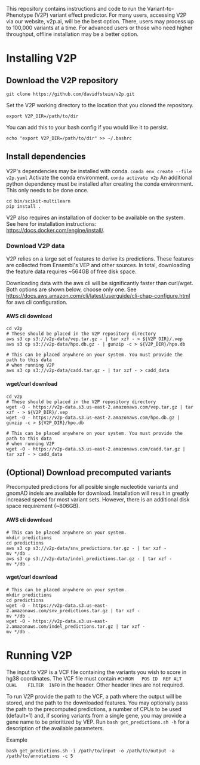 This repository contains instructions and code to run the Variant-to-Phenotype (V2P) variant effect predictor. For many users, accessing V2P 
via our website, v2p.ai, will be the best option. There, users may process up to 100,000 variants at a time. For advanced users or those who need 
higher throughput, offline installation may be a better option.

# Installing V2P

## Download the V2P repository

```
git clone https://github.com/davidfstein/v2p.git
```
Set the V2P working directory to the location that you cloned the repository.
```
export V2P_DIR=/path/to/dir
```
You can add this to your bash config if you would like it to persist.
```
echo "export V2P_DIR=/path/to/dir" >> ~/.bashrc
```

## Install dependencies

V2P's dependencies may be installed with conda. 
```conda env create --file v2p.yaml```
Activate the conda environment.
```conda activate v2p```
An additional python dependency must be installed after creating the conda environment.
This only needs to be done once. 
```
cd bin/scikit-multilearn
pip install .
```
V2P also requires an installation of docker to be available on the system. See here for installation instructions: https://docs.docker.com/engine/install/.

### Download V2P data

V2P relies on a large set of features to derive its predictions. These features are collected from Ensembl's VEP and other sources.
In total, downloading the feature data requires ~564GB of free disk space. 

Downloading data with the aws cli will be significantly faster than curl/wget. Both options are shown below, choose only one.
See https://docs.aws.amazon.com/cli/latest/userguide/cli-chap-configure.html for aws cli configuration.

#### AWS cli download
```
cd v2p
# These should be placed in the V2P repository directory
aws s3 cp s3://v2p-data/vep.tar.gz - | tar xzf - > ${V2P_DIR}/.vep
aws s3 cp s3://v2p-data/hpo.db.gz - | gunzip -c > ${V2P_DIR}/hpo.db

# This can be placed anywhere on your system. You must provide the path to this data
# when running V2P
aws s3 cp s3://v2p-data/cadd.tar.gz - | tar xzf - > cadd_data
```

#### wget/curl download
```
cd v2p
# These should be placed in the V2P repository directory
wget -O - https://v2p-data.s3.us-east-2.amazonaws.com/vep.tar.gz | tar xzf - > ${V2P_DIR}/.vep
wget -O - https://v2p-data.s3.us-east-2.amazonaws.com/hpo.db.gz | gunzip -c > ${V2P_DIR}/hpo.db

# This can be placed anywhere on your system. You must provide the path to this data
# when running V2P
wget -O - https://v2p-data.s3.us-east-2.amazonaws.com/cadd.tar.gz | tar xzf - > cadd_data
```

## (Optional) Download precomputed variants

Precomputed predictions for all posible single nucleotide variants and gnomAD indels are available for download. 
Installation will result in greatly increased speed for most variant sets. However, there is an additional 
disk space requirement (~806GB).

#### AWS cli download
```
# This can be placed anywhere on your system.
mkdir predictions
cd predictions 
aws s3 cp s3://v2p-data/snv_predictions.tar.gz - | tar xzf -
mv */db .
aws s3 cp s3://v2p-data/indel_predictions.tar.gz - | tar xzf -
mv */db .
```

#### wget/curl download
```
# This can be placed anywhere on your system.
mkdir predictions
cd predictions 
wget -O - https://v2p-data.s3.us-east-2.amazonaws.com/snv_predictions.tar.gz | tar xzf -
mv */db .
wget -O - https://v2p-data.s3.us-east-2.amazonaws.com/indel_predictions.tar.gz | tar xzf -
mv */db .
```

# Running V2P

The input to V2P is a VCF file containing the variants you wish to score in hg38 coordinates. 
The VCF file must contain `#CHROM   POS ID  REF ALT QUAL    FILTER  INFO` in the header. 
Other header lines are not required.

To run V2P provide the path to the VCF, a path where the output will be stored, and the path to the downloaded features.
You may optionally pass the path to the precomputed predictions, a number of CPUs to be used (default=1) and, 
if scoring variants from a single gene, you may provide a gene name to be prioritized by VEP. 
Run ```bash get_predictions.sh -h``` for a description of the available parameters.

Example
```
bash get_predictions.sh -i /path/to/input -o /path/to/output -a /path/to/annotations -c 5
```
